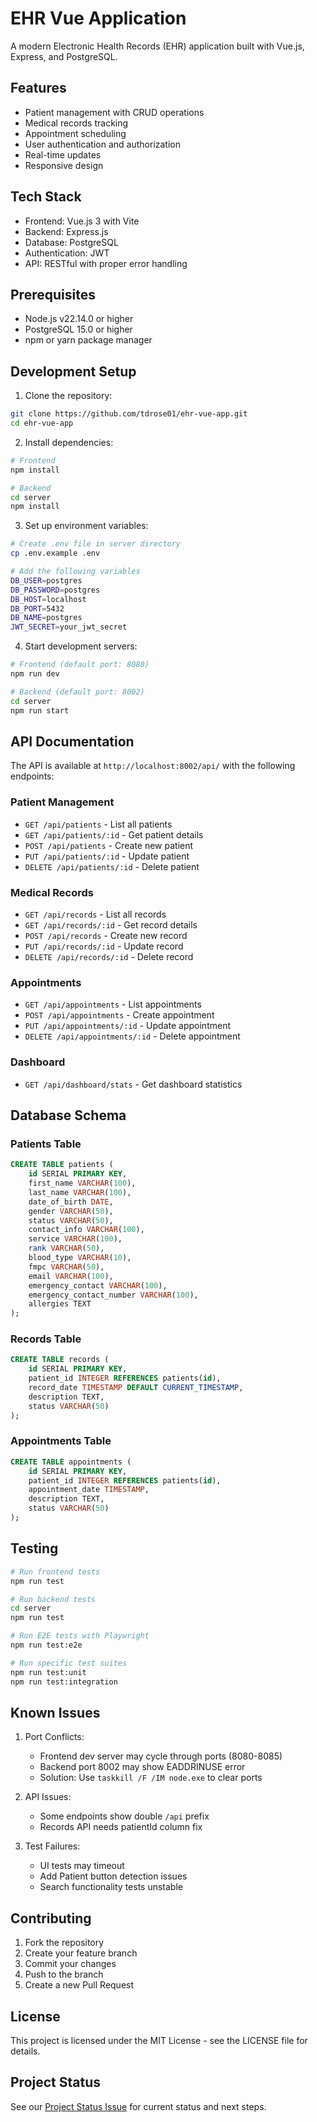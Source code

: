 # EHR Vue Application

A modern Electronic Health Records (EHR) application built with Vue.js, Express, and PostgreSQL.

## Features

- Patient management with CRUD operations
- Medical records tracking
- Appointment scheduling
- User authentication and authorization
- Real-time updates
- Responsive design

## Tech Stack

- Frontend: Vue.js 3 with Vite
- Backend: Express.js
- Database: PostgreSQL
- Authentication: JWT
- API: RESTful with proper error handling

## Prerequisites

- Node.js v22.14.0 or higher
- PostgreSQL 15.0 or higher
- npm or yarn package manager

## Development Setup

1. Clone the repository:
```bash
git clone https://github.com/tdrose01/ehr-vue-app.git
cd ehr-vue-app
```

2. Install dependencies:
```bash
# Frontend
npm install

# Backend
cd server
npm install
```

3. Set up environment variables:
```bash
# Create .env file in server directory
cp .env.example .env

# Add the following variables
DB_USER=postgres
DB_PASSWORD=postgres
DB_HOST=localhost
DB_PORT=5432
DB_NAME=postgres
JWT_SECRET=your_jwt_secret
```

4. Start development servers:
```bash
# Frontend (default port: 8080)
npm run dev

# Backend (default port: 8002)
cd server
npm run start
```

## API Documentation

The API is available at `http://localhost:8002/api/` with the following endpoints:

### Patient Management
- `GET /api/patients` - List all patients
- `GET /api/patients/:id` - Get patient details
- `POST /api/patients` - Create new patient
- `PUT /api/patients/:id` - Update patient
- `DELETE /api/patients/:id` - Delete patient

### Medical Records
- `GET /api/records` - List all records
- `GET /api/records/:id` - Get record details
- `POST /api/records` - Create new record
- `PUT /api/records/:id` - Update record
- `DELETE /api/records/:id` - Delete record

### Appointments
- `GET /api/appointments` - List appointments
- `POST /api/appointments` - Create appointment
- `PUT /api/appointments/:id` - Update appointment
- `DELETE /api/appointments/:id` - Delete appointment

### Dashboard
- `GET /api/dashboard/stats` - Get dashboard statistics

## Database Schema

### Patients Table
```sql
CREATE TABLE patients (
    id SERIAL PRIMARY KEY,
    first_name VARCHAR(100),
    last_name VARCHAR(100),
    date_of_birth DATE,
    gender VARCHAR(50),
    status VARCHAR(50),
    contact_info VARCHAR(100),
    service VARCHAR(100),
    rank VARCHAR(50),
    blood_type VARCHAR(10),
    fmpc VARCHAR(50),
    email VARCHAR(100),
    emergency_contact VARCHAR(100),
    emergency_contact_number VARCHAR(100),
    allergies TEXT
);
```

### Records Table
```sql
CREATE TABLE records (
    id SERIAL PRIMARY KEY,
    patient_id INTEGER REFERENCES patients(id),
    record_date TIMESTAMP DEFAULT CURRENT_TIMESTAMP,
    description TEXT,
    status VARCHAR(50)
);
```

### Appointments Table
```sql
CREATE TABLE appointments (
    id SERIAL PRIMARY KEY,
    patient_id INTEGER REFERENCES patients(id),
    appointment_date TIMESTAMP,
    description TEXT,
    status VARCHAR(50)
);
```

## Testing

```bash
# Run frontend tests
npm run test

# Run backend tests
cd server
npm run test

# Run E2E tests with Playwright
npm run test:e2e

# Run specific test suites
npm run test:unit
npm run test:integration
```

## Known Issues

1. Port Conflicts:
   - Frontend dev server may cycle through ports (8080-8085)
   - Backend port 8002 may show EADDRINUSE error
   - Solution: Use `taskkill /F /IM node.exe` to clear ports

2. API Issues:
   - Some endpoints show double `/api` prefix
   - Records API needs patientId column fix

3. Test Failures:
   - UI tests may timeout
   - Add Patient button detection issues
   - Search functionality tests unstable

## Contributing

1. Fork the repository
2. Create your feature branch
3. Commit your changes
4. Push to the branch
5. Create a new Pull Request

## License

This project is licensed under the MIT License - see the LICENSE file for details.

## Project Status

See our [Project Status Issue](https://github.com/tdrose01/ehr-vue-app/issues/1) for current status and next steps.
